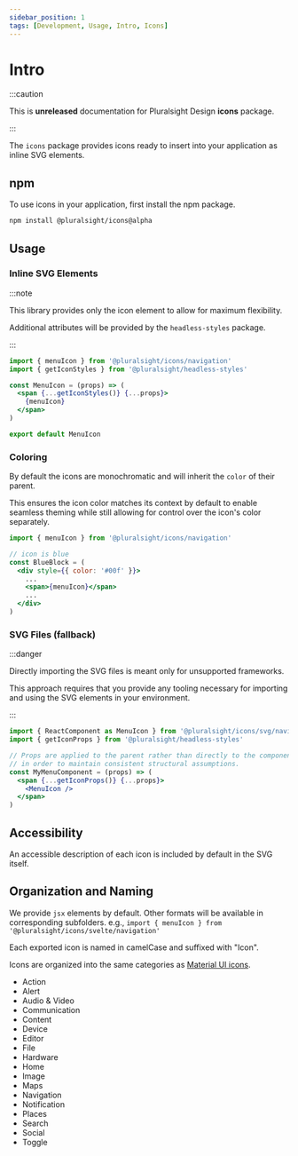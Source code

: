 ```yaml
---
sidebar_position: 1
tags: [Development, Usage, Intro, Icons]
---
```


# Intro

:::caution

This is **unreleased** documentation for Pluralsight Design **icons** package.

:::

The `icons` package provides icons ready to insert into your application as inline SVG elements.

## npm

To use icons in your application, first install the npm package.

```bash npm2yarn
npm install @pluralsight/icons@alpha
```

## Usage

### Inline SVG Elements

:::note

This library provides only the icon element to allow for maximum flexibility.

Additional attributes will be provided by the `headless-styles` package.

:::

```jsx title="Using an icon element in React"
import { menuIcon } from '@pluralsight/icons/navigation'
import { getIconStyles } from '@pluralsight/headless-styles'

const MenuIcon = (props) => (
  <span {...getIconStyles()} {...props}>
    {menuIcon}
  </span>
)

export default MenuIcon
```

### Coloring

By default the icons are monochromatic and will inherit the `color` of their parent.

This ensures the icon color matches its context by default to enable seamless theming while still allowing for control over the icon's color separately.

```jsx title="Example of icon color inheritance"
import { menuIcon } from '@pluralsight/icons/navigation'

// icon is blue
const BlueBlock = (
  <div style={{ color: '#00f' }}>
    ...
    <span>{menuIcon}</span>
    ...
  </div>
)
```

### SVG Files (fallback)

:::danger

Directly importing the SVG files is meant only for unsupported frameworks.

This approach requires that you provide any tooling necessary for importing and using the SVG elements in your environment.

:::

```jsx title="Importing an icon as SVG file into an app created with create-react-app"
import { ReactComponent as MenuIcon } from '@pluralsight/icons/svg/navigation/menu.svg'
import { getIconProps } from '@pluralsight/headless-styles'

// Props are applied to the parent rather than directly to the component
// in order to maintain consistent structural assumptions.
const MyMenuComponent = (props) => (
  <span {...getIconProps()} {...props}>
    <MenuIcon />
  </span>
)
```

## Accessibility

An accessible description of each icon is included by default in the SVG itself.

## Organization and Naming

We provide `jsx` elements by default. Other formats will be available in corresponding subfolders. e.g., `import { menuIcon } from '@pluralsight/icons/svelte/navigation'`

Each exported icon is named in camelCase and suffixed with "Icon".

Icons are organized into the same categories as [Material UI icons](https://fonts.google.com/icons).

- Action
- Alert
- Audio & Video
- Communication
- Content
- Device
- Editor
- File
- Hardware
- Home
- Image
- Maps
- Navigation
- Notification
- Places
- Search
- Social
- Toggle
